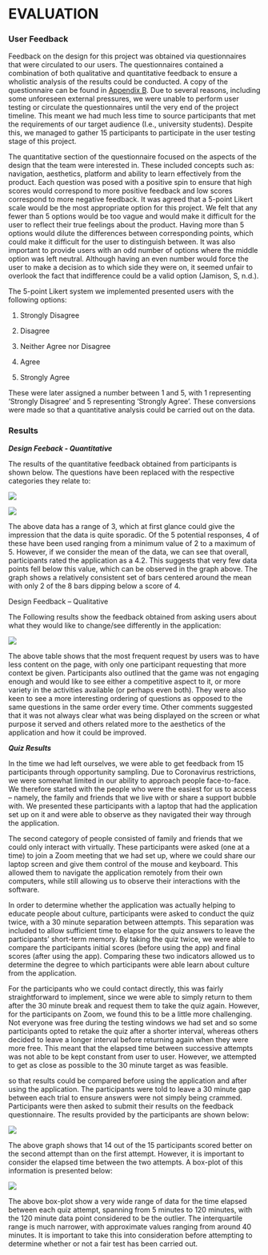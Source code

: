 # EVALUATION 

### User Feedback 

Feedback on the design for this project was obtained via questionnaires that were circulated to our users. The questionnaires contained a combination of both qualitative and quantitative feedback to ensure a wholistic analysis of the results could be conducted. A copy of the questionnaire can be found in [Appendix B](Report/appendixB.md). Due to several reasons, including some unforeseen external pressures, we were unable to perform user testing or circulate the questionnaires until the very end of the project timeline. This meant we had much less time to source participants that met the requirements of our target audience (I.e., university students). Despite this, we managed to gather 15 participants to participate in the user testing stage of this project.  

The quantitative section of the questionnaire focused on the aspects of the design that the team were interested in. These included concepts such as: navigation, aesthetics, platform and ability to learn effectively from the product. Each question was posed with a positive spin to ensure that high scores would correspond to more positive feedback and low scores correspond to more negative feedback. It was agreed that a 5-point Likert scale would be the most appropriate option for this project. We felt that any fewer than 5 options would be too vague and would make it difficult for the user to reflect their true feelings about the product. Having more than 5 options would dilute the differences between corresponding points, which could make it difficult for the user to distinguish between. It was also important to provide users with an odd number of options where the middle option was left neutral. Although having an even number would force the user to make a decision as to which side they were on, it seemed unfair to overlook the fact that indifference could be a valid option (Jamison, S, n.d.). 

The 5-point Likert system we implemented presented users with the following options: 

1. Strongly Disagree 

2. Disagree 

3. Neither Agree nor Disagree 

4. Agree 

5. Strongly Agree 

These were later assigned a number between 1 and 5, with 1 representing ‘Strongly Disagree’ and 5 representing ‘Strongly Agree’. These conversions were made so that a quantitative analysis could be carried out on the data.  

### Results 

_**Design Feeback - Quantitative**_ 

The results of the quantitative feedback obtained from participants is shown below. The questions have been replaced with the respective categories they relate to: 

![](images/results_1.png) 

![](images/results_2.png) 

 

The above data has a range of 3, which at first glance could give the impression that the data is quite sporadic. Of the 5 potential responses, 4 of these have been used ranging from a minimum value of 2 to a maximum of 5. However, if we consider the mean of the data, we can see that overall, participants rated the application as a 4.2. This suggests that very few data points fell below this value, which can be observed in the graph above. The graph shows a relatively consistent set of bars centered around the mean with only 2 of the 8 bars dipping below a score of 4. 

Design Feedback – Qualitative 

The Following results show the feedback obtained from asking users about what they would like to change/see differently in the application: 

![](images/results_3.png) 

The above table shows that the most frequent request by users was to have less content on the page, with only one participant requesting that more context be given. Participants also outlined that the game was not engaging enough and would like to see either a competitive aspect to it, or more variety in the activities available (or perhaps even both). They were also keen to see a more interesting ordering of questions as opposed to the same questions in the same order every time. Other comments suggested that it was not always clear what was being displayed on the screen or what purpose it served and others related more to the aesthetics of the application and how it could be improved.  

_**Quiz Results**_ 

In the time we had left ourselves, we were able to get feedback from 15 participants through opportunity sampling. Due to Coronavirus restrictions, we were somewhat limited in our ability to approach people face-to-face. We therefore started with the people who were the easiest for us to access – namely, the family and friends that we live with or share a support bubble with. We presented these participants with a laptop that had the application set up on it and were able to observe as they navigated their way through the application.  

The second category of people consisted of family and friends that we could only interact with virtually. These participants were asked (one at a time) to join a Zoom meeting that we had set up, where we could share our laptop screen and give them control of the mouse and keyboard. This allowed them to navigate the application remotely from their own computers, while still allowing us to observe their interactions with the software. 

In order to determine whether the application was actually helping to educate people about culture, participants were asked to conduct the quiz twice, with a 30 minute separation between attempts. This separation was included to allow sufficient time to elapse for the quiz answers to leave the participants’ short-term memory. By taking the quiz twice, we were able to compare the participants initial scores (before using the app) and final scores (after using the app). Comparing these two indicators allowed us to determine the degree to which participants were able learn about culture from the application. 

For the participants who we could contact directly, this was fairly straightforward to implement, since we were able to simply return to them after the 30 minute break and request them to take the quiz again. However, for the participants on Zoom, we found this to be a little more challenging. Not everyone was free during the testing windows we had set and so some participants opted to retake the quiz after a shorter interval, whereas others decided to leave a longer interval before returning again when they were more free. This meant that the elapsed time between successive attempts was not able to be kept constant from user to user. However, we attempted to get as close as possible to the 30 minute target as was feasible. 

 so that results could be compared before using the application and after using the application. The participants were told to leave a 30 minute gap between each trial to ensure answers were not simply being crammed. Participants were then asked to submit their results on the feedback questionnaire. The results provided by the participants are shown below: 

![](images/results_4.png) 

The above graph shows that 14 out of the 15 participants scored better on the second attempt than on the first attempt. However, it is important to consider the elapsed time between the two attempts. A box-plot of this information is presented below: 

![](images/results_5.png) 

The above box-plot show a very wide range of data for the time elapsed between each quiz attempt, spanning from 5 minutes to 120 minutes, with the 120 minute data point considered to be the outlier. The interquartile range is much narrower, with approximate values ranging from around 40 minutes. It is important to take this into consideration before attempting to determine whether or not a fair test has been carried out. 
